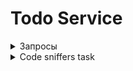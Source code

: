 # Todo Service

<details>
  
<details>
  <summary>Запрос на регистрацию</summary>

  ![Авторизация](https://github.com/ykropchik/todo_service/blob/main/server/imgs/registration.png)
    
</details>

<details>
  <summary>Запрос на авторизацию</summary>

  ![Авторизация](https://github.com/ykropchik/todo_service/blob/main/server/imgs/auth.png)
    
</details>
  <summary>Запросы</summary>

<details>
  <summary>Запрос списка todo</summary>

  ![Авторизация](https://github.com/ykropchik/todo_service/blob/main/server/imgs/getTodoList.png)
  
</details>

<details>
  <summary>Запрос на добавление todo</summary>

  ![Авторизация](https://github.com/ykropchik/todo_service/blob/main/server/imgs/createTodoItem.png)
    
</details>

<details>
   <summary>Запрос на изменение todo</summary>

  ![Авторизация](https://github.com/ykropchik/todo_service/blob/main/server/imgs/itemUpdate.png)
    
</details>

<details>
   <summary>Запрос на удаление todo</summary>

  ![Авторизация](https://github.com/ykropchik/todo_service/blob/main/server/imgs/itemRemove.png)
    
</details>

<details>
  <summary>Запрос на добавление файла</summary>

  ![Авторизация](https://github.com/ykropchik/todo_service/blob/main/server/imgs/uploadFile.png)
    
</details>

<details>
   <summary>Запрос на получение файла</summary>

  ![Авторизация](https://github.com/ykropchik/todo_service/blob/main/server/imgs/getFile.png)
    
</details>

<details>
   <summary>Запрос на удаление файла</summary>

  ![Авторизация](https://github.com/ykropchik/todo_service/blob/main/server/imgs/removeFile.png)
    
</details>

<details>
   <summary>Запрос на получения списка файлов</summary>

  ![Авторизация](https://github.com/ykropchik/todo_service/blob/main/server/imgs/getFilesList.png)
    
</details>
  
</details>

<details>
  <summary>Code sniffers task</summary>
  
  <details>
   <summary>До исправлений</summary>

  ![PHPSTAN-before](https://github.com/ykropchik/todo_service/blob/main/server/imgs/phpstan-before.png)
  ![PHPCS-before-part1](https://github.com/ykropchik/todo_service/blob/main/server/imgs/phpcs-before-part1.png)
  ![PHPCS-before-part2](https://github.com/ykropchik/todo_service/blob/main/server/imgs/phpcs-before-part2.png)
  ![PHPCS-before-part3](https://github.com/ykropchik/todo_service/blob/main/server/imgs/phpcs-before-part3.png)
  ![PHPCS-before-part4](https://github.com/ykropchik/todo_service/blob/main/server/imgs/phpcs-before-part4.png)

  <details>
    <summary>PHP-ECS</summary>

  ```bash
  root@ubuntu-s-1vcpu-1gb-fra1-01:/var/www/todo_service/server# vendor/bin/ecs check src
  19/19 [▓▓▓▓▓▓▓▓▓▓▓▓▓▓▓▓▓▓▓▓▓▓▓▓▓▓▓▓] 100%


  1) src/Controller/FileController.php

      ---------- begin diff ----------
  @@ -84,7 +84,7 @@
              ], Response::HTTP_FORBIDDEN);
          }

  -        $responsedFile = $this->getParameter('files_directory').'/'.$file->getSafeName();
  +        $responsedFile = $this->getParameter('files_directory') . '/' . $file->getSafeName();

          return new BinaryFileResponse($responsedFile);
      }
  @@ -117,7 +117,7 @@

          $filesystem = new Filesystem();
          try {
  -            $filesystem->remove([$this->getParameter('files_directory').'/'.$file->getSafeName()]);
  +            $filesystem->remove([$this->getParameter('files_directory') . '/' . $file->getSafeName()]);
          } catch (IOExceptionInterface $exception) {
              return $this->response([
                  'status' => Response::HTTP_INTERNAL_SERVER_ERROR,
      ----------- end diff -----------


  Applied checkers:

  * PhpCsFixer\Fixer\Operator\ConcatSpaceFixer



  2) src/Kernel.php

      ---------- begin diff ----------
  @@ -14,11 +14,11 @@
      protected function configureContainer(ContainerConfigurator $container): void
      {
          $container->import('../config/{packages}/*.yaml');
  -        $container->import('../config/{packages}/'.$this->environment.'/*.yaml');
  +        $container->import('../config/{packages}/' . $this->environment . '/*.yaml');

  -        if (is_file(\dirname(__DIR__).'/config/services.yaml')) {
  +        if (is_file(\dirname(__DIR__) . '/config/services.yaml')) {
              $container->import('../config/services.yaml');
  -            $container->import('../config/{services}_'.$this->environment.'.yaml');
  +            $container->import('../config/{services}_' . $this->environment . '.yaml');
          } else {
              $container->import('../config/{services}.php');
          }
  @@ -26,10 +26,10 @@

      protected function configureRoutes(RoutingConfigurator $routes): void
      {
  -        $routes->import('../config/{routes}/'.$this->environment.'/*.yaml');
  +        $routes->import('../config/{routes}/' . $this->environment . '/*.yaml');
          $routes->import('../config/{routes}/*.yaml');

  -        if (is_file(\dirname(__DIR__).'/config/routes.yaml')) {
  +        if (is_file(\dirname(__DIR__) . '/config/routes.yaml')) {
              $routes->import('../config/routes.yaml');
          } else {
              $routes->import('../config/{routes}.php');
      ----------- end diff -----------


  Applied checkers:

  * PhpCsFixer\Fixer\Operator\ConcatSpaceFixer



  3) src/Security/UserAuthenticator.php

      ---------- begin diff ----------
  @@ -52,7 +52,7 @@

          // For example:
          //return new RedirectResponse($this->urlGenerator->generate('some_route'));
  -        throw new \Exception('TODO: provide a valid redirect inside '.__FILE__);
  +        throw new \Exception('TODO: provide a valid redirect inside ' . __FILE__);
      }

      protected function getLoginUrl(Request $request): string
      ----------- end diff -----------


  Applied checkers:

  * PhpCsFixer\Fixer\Operator\ConcatSpaceFixer



  4) src/Service/FileUploader.php

      ---------- begin diff ----------
  @@ -21,7 +21,7 @@
      {
          $originalFilename = pathinfo($file->getClientOriginalName(), PATHINFO_FILENAME);
          $safeFilename = $this->slugger->slug($originalFilename);
  -        $fileName = 'todoService-'.uniqid().'.'.$file->guessExtension();
  +        $fileName = 'todoService-' . uniqid() . '.' . $file->guessExtension();

          try {
              $file->move($this->targetDirectory, $fileName);
      ----------- end diff -----------


  Applied checkers:

  * PhpCsFixer\Fixer\Operator\ConcatSpaceFixer



                                                                                                                          
  [WARNING] 4 errors are fixable! Just add "--fix" to console command and rerun to apply. 
  ```
    
  </details>

  <details>
    <summary>PHPMD</summary>

  ```bash
  root@ubuntu-s-1vcpu-1gb-fra1-01:/var/www/todo_service/server# vendor/bin/phpmd src text cleancode
  /var/www/todo_service/server/src/Controller/FileController.php:170      Missing class import via use statement (line '170', column '38').
  /var/www/todo_service/server/src/Controller/SecurityController.php:34   Missing class import via use statement (line '34', column '19').
  /var/www/todo_service/server/src/Controller/TodoItemController.php:87   Missing class import via use statement (line '87', column '38').
  /var/www/todo_service/server/src/DataFixtures/TodoItemsFixtures.php:17  Missing class import via use statement (line '17', column '25').
  /var/www/todo_service/server/src/DataFixtures/TodoItemsFixtures.php:22  Missing class import via use statement (line '22', column '37').
  /var/www/todo_service/server/src/Encoder/NixillaJWTEncoder.php:25       Avoid using static access to class '\JWT\Authentication\JWT' in method 'encode'.
  /var/www/todo_service/server/src/Encoder/NixillaJWTEncoder.php:37       Avoid using static access to class '\JWT\Authentication\JWT' in method 'decode'.
  /var/www/todo_service/server/src/Kernel.php:22  The method configureContainer uses an else expression. Else clauses are basically not necessary and you can simplify the code by not using them.
  /var/www/todo_service/server/src/Kernel.php:34  The method configureRoutes uses an else expression. Else clauses are basically not necessary and you can simplify the code by not using them.
  /var/www/todo_service/server/src/Security/UserAuthenticator.php:47      Avoid assigning values to variables in if clauses and the like (line '49', column '13').
  /var/www/todo_service/server/src/Security/UserAuthenticator.php:55      Missing class import via use statement (line '55', column '19').
  ```

  </details>
  
  </details>
  
  <details>
   <summary>Исправления</summary>

  ![PHPCBF-use](https://github.com/ykropchik/todo_service/blob/main/server/imgs/phpcbf-use.png)
  ![PHP-CS](https://github.com/ykropchik/todo_service/blob/main/server/imgs/php-cs-fixer.png)
    
  </details>
  
  <details>
    <summary>После исправлений</summary>

  ![PHPCS-after](https://github.com/ykropchik/todo_service/blob/main/server/imgs/phpcs-after-allfixes.png)
  ![PHP-ECS-after](https://github.com/ykropchik/todo_service/blob/main/server/imgs/php-ecs-after.png)
  ![PHPSTAN-after](https://github.com/ykropchik/todo_service/blob/main/server/imgs/phpstan-after.png)

  <details>
    <summary>PHPMD</summary>

  ```bash
  root@ubuntu-s-1vcpu-1gb-fra1-01:/var/www/todo_service/server# vendor/bin/phpmd src text unusedcode
  /var/www/todo_service/server/src/Security/UserAuthenticator.php:47      Avoid unused parameters such as '$token'.
  /var/www/todo_service/server/src/Security/UserAuthenticator.php:58      Avoid unused parameters such as '$request'.
  /var/www/todo_service/server/src/Service/FileUploader.php:22    Avoid unused local variables such as '$originalFilename'.
  ```

  </details>
    
  </details>
  
  
</details>
